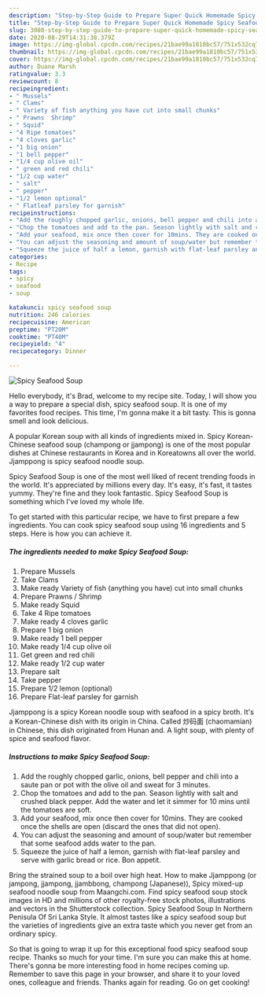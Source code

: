 ```yaml
---
description: "Step-by-Step Guide to Prepare Super Quick Homemade Spicy Seafood Soup"
title: "Step-by-Step Guide to Prepare Super Quick Homemade Spicy Seafood Soup"
slug: 3080-step-by-step-guide-to-prepare-super-quick-homemade-spicy-seafood-soup
date: 2020-08-29T14:31:38.379Z
image: https://img-global.cpcdn.com/recipes/21bae99a1810bc57/751x532cq70/spicy-seafood-soup-recipe-main-photo.jpg
thumbnail: https://img-global.cpcdn.com/recipes/21bae99a1810bc57/751x532cq70/spicy-seafood-soup-recipe-main-photo.jpg
cover: https://img-global.cpcdn.com/recipes/21bae99a1810bc57/751x532cq70/spicy-seafood-soup-recipe-main-photo.jpg
author: Duane Marsh
ratingvalue: 3.3
reviewcount: 8
recipeingredient:
- " Mussels"
- " Clams"
- " Variety of fish anything you have cut into small chunks"
- " Prawns  Shrimp"
- " Squid"
- "4 Ripe tomatoes"
- "4 cloves garlic"
- "1 big onion"
- "1 bell pepper"
- "1/4 cup olive oil"
- " green and red chili"
- "1/2 cup water"
- " salt"
- " pepper"
- "1/2 lemon optional"
- " Flatleaf parsley for garnish"
recipeinstructions:
- "Add the roughly chopped garlic, onions, bell pepper and chili into a saute pan or pot with the olive oil and sweat for 3 minutes."
- "Chop the tomatoes and add to the pan. Season lightly with salt and crushed black pepper. Add the water and let it simmer for 10 mins until the tomatoes are soft."
- "Add your seafood, mix once then cover for 10mins. They are cooked once the shells are open (discard the ones that did not open)."
- "You can adjust the seasoning and amount of soup/water but remember that some seafood adds water to the pan."
- "Squeeze the juice of half a lemon, garnish with flat-leaf parsley and serve with garlic bread or rice. Bon appetit."
categories:
- Recipe
tags:
- spicy
- seafood
- soup

katakunci: spicy seafood soup 
nutrition: 246 calories
recipecuisine: American
preptime: "PT20M"
cooktime: "PT40M"
recipeyield: "4"
recipecategory: Dinner

---
```



![Spicy Seafood Soup](https://img-global.cpcdn.com/recipes/21bae99a1810bc57/751x532cq70/spicy-seafood-soup-recipe-main-photo.jpg)

Hello everybody, it's Brad, welcome to my recipe site. Today, I will show you a way to prepare a special dish, spicy seafood soup. It is one of my favorites food recipes. This time, I'm gonna make it a bit tasty. This is gonna smell and look delicious.

A popular Korean soup with all kinds of ingredients mixed in. Spicy Korean-Chinese seafood soup (champong or jjampong) is one of the most popular dishes at Chinese restaurants in Korea and in Koreatowns all over the world. Jjamppong is spicy seafood noodle soup.

Spicy Seafood Soup is one of the most well liked of recent trending foods in the world. It's appreciated by millions every day. It's easy, it's fast, it tastes yummy. They're fine and they look fantastic. Spicy Seafood Soup is something which I've loved my whole life.


To get started with this particular recipe, we have to first prepare a few ingredients. You can cook spicy seafood soup using 16 ingredients and 5 steps. Here is how you can achieve it.

<!--inarticleads1-->

##### The ingredients needed to make Spicy Seafood Soup:

1. Prepare  Mussels
1. Take  Clams
1. Make ready  Variety of fish (anything you have) cut into small chunks
1. Prepare  Prawns / Shrimp
1. Make ready  Squid
1. Take 4 Ripe tomatoes
1. Make ready 4 cloves garlic
1. Prepare 1 big onion
1. Make ready 1 bell pepper
1. Make ready 1/4 cup olive oil
1. Get  green and red chili
1. Make ready 1/2 cup water
1. Prepare  salt
1. Take  pepper
1. Prepare 1/2 lemon (optional)
1. Prepare  Flat-leaf parsley for garnish


Jjamppong is a spicy Korean noodle soup with seafood in a spicy broth. It&#39;s a Korean-Chinese dish with its origin in China. Called 炒码面 (chaomamian) in Chinese, this dish originated from Hunan and. A light soup, with plenty of spice and seafood flavor. 

<!--inarticleads2-->

##### Instructions to make Spicy Seafood Soup:

1. Add the roughly chopped garlic, onions, bell pepper and chili into a saute pan or pot with the olive oil and sweat for 3 minutes.
1. Chop the tomatoes and add to the pan. Season lightly with salt and crushed black pepper. Add the water and let it simmer for 10 mins until the tomatoes are soft.
1. Add your seafood, mix once then cover for 10mins. They are cooked once the shells are open (discard the ones that did not open).
1. You can adjust the seasoning and amount of soup/water but remember that some seafood adds water to the pan.
1. Squeeze the juice of half a lemon, garnish with flat-leaf parsley and serve with garlic bread or rice. Bon appetit.


Bring the strained soup to a boil over high heat. How to make Jjamppong (or jampong, jjampong, jjambbong, champong (Japanese)), Spicy mixed-up seafood noodle soup from Maangchi.com. Find spicy seafood soup stock images in HD and millions of other royalty-free stock photos, illustrations and vectors in the Shutterstock collection. Spicy Seafood Soup In Northern Penisula Of Sri Lanka Style. It almost tastes like a spicy seafood soup but the varieties of ingredients give an extra taste which you never get from an ordinary spicy. 

So that is going to wrap it up for this exceptional food spicy seafood soup recipe. Thanks so much for your time. I'm sure you can make this at home. There's gonna be more interesting food in home recipes coming up. Remember to save this page in your browser, and share it to your loved ones, colleague and friends. Thanks again for reading. Go on get cooking!
